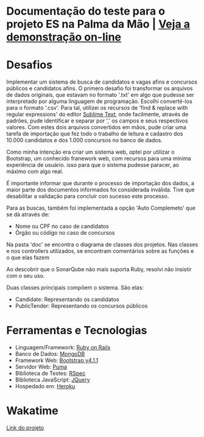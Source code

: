 # Documentação do teste para o projeto ES na Palma da Mão | [Veja a demonstração on-line](https://busca-vaga-espm.herokuapp.com/)
# Desafios
Implementar um sistema de busca de candidatos e vagas afins e concursos públicos e candidatos afins.
O primero desafio foi transformar os arquivos de dados originais, que estavam no formato '.txt' em algo que pudesse ser interpretado por alguma linguagem de programação. Escolhi convertê-los para o formato '.csv'. Para tal, utilizei os recursos de 'find & replace with regular expressions' do editor [Sublime Text](https://www.sublimetext.com/), onde facilmente, através de padrões, pude identificar e separar por ',' os campos e seus respectivos valores.
Com estes dois arquivos convertidos em mãos, pude criar uma tarefa de importação que fez todo o trabalho de leitura e cadastro dos 10.000 candidatos e dos 1.000 concursos no banco de dados.

Como minha intenção era criar um sistema web, optei por utilizar o Bootstrap, um conhecido franework web, com recursos para uma mínima experiência de usuário. isso para que o sistema pudesse paracer, ao máximo com algo real.

É importante informar que durante o processo de importação dos dados, a maior parte dos documentos informados foi considerada inválida. Tive que desabilitar a validação para concluir con sucesso este processo.

Para as buscas, também foi implementada a opção 'Auto Complemeto' que se dá através de:
- Nome ou CPF no caso de candidatos
- Órgão ou código no caso de concursos

Na pasta 'doc' se encontra o diagrama de classes dos projetos.
Nas classes e nos controllers utilizados, se encontram comentários sobre as funções e o que elas fazem

Ao descobrir que o SonarQube não mais suporta Ruby, resolvi não insistir com o seu uso.

Duas classes principais compõem o sistema. São elas:
  - Candidate: Representando os candidatos
  - PublicTender: Representando os concursos públicos
# Ferramentas e Tecnologias
  - Linguagem/Framework: [Ruby on Rails](https://rubyonrails.org/)
  - Banco de Dados: [MongoDB](https://www.mongodb.com/)
  - Framework Web: [Bootstrap v4.1.1](https://getbootstrap.com/)
  - Servidor Web: [Puma](https://puma.io/)
  - Biblioteca de Testes: [RSpec](https://rspec.info/)
  - Biblioteca JavaScript: [JQuery](https://jquery.com/)
  - Hospedado em: [Heroku](https://www.heroku.com/)

# Wakatime
[Link do projeto](https://wakatime.com/@05dd98fe-23df-4032-aadd-e313c1089137/projects/udllwfrygz)
